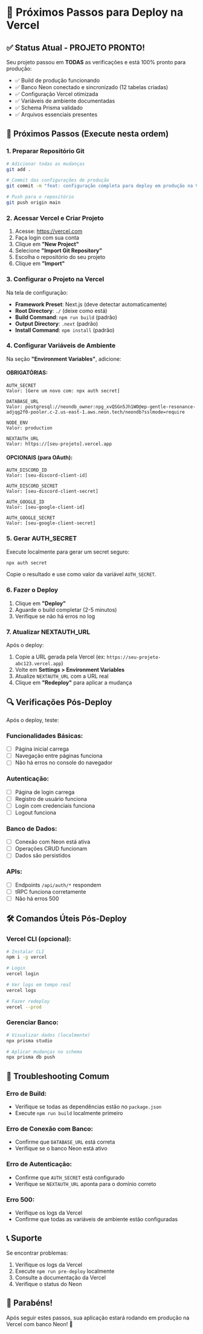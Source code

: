 # 🚀 Próximos Passos para Deploy na Vercel

## ✅ Status Atual - PROJETO PRONTO!

Seu projeto passou em **TODAS** as verificações e está 100% pronto para produção:

- ✅ Build de produção funcionando
- ✅ Banco Neon conectado e sincronizado (12 tabelas criadas)
- ✅ Configuração Vercel otimizada
- ✅ Variáveis de ambiente documentadas
- ✅ Schema Prisma validado
- ✅ Arquivos essenciais presentes

## 🎯 Próximos Passos (Execute nesta ordem)

### 1. Preparar Repositório Git
```bash
# Adicionar todas as mudanças
git add .

# Commit das configurações de produção
git commit -m "feat: configuração completa para deploy em produção na Vercel"

# Push para o repositório
git push origin main
```

### 2. Acessar Vercel e Criar Projeto
1. Acesse: https://vercel.com
2. Faça login com sua conta
3. Clique em **"New Project"**
4. Selecione **"Import Git Repository"**
5. Escolha o repositório do seu projeto
6. Clique em **"Import"**

### 3. Configurar o Projeto na Vercel
Na tela de configuração:
- **Framework Preset**: Next.js (deve detectar automaticamente)
- **Root Directory**: `./` (deixe como está)
- **Build Command**: `npm run build` (padrão)
- **Output Directory**: `.next` (padrão)
- **Install Command**: `npm install` (padrão)

### 4. Configurar Variáveis de Ambiente
Na seção **"Environment Variables"**, adicione:

#### OBRIGATÓRIAS:
```
AUTH_SECRET
Valor: [Gere um novo com: npx auth secret]

DATABASE_URL
Valor: postgresql://neondb_owner:npg_xvQSGn5Jh1WO@ep-gentle-resonance-adjqg2f0-pooler.c-2.us-east-1.aws.neon.tech/neondb?sslmode=require

NODE_ENV
Valor: production

NEXTAUTH_URL
Valor: https://[seu-projeto].vercel.app
```

#### OPCIONAIS (para OAuth):
```
AUTH_DISCORD_ID
Valor: [seu-discord-client-id]

AUTH_DISCORD_SECRET
Valor: [seu-discord-client-secret]

AUTH_GOOGLE_ID
Valor: [seu-google-client-id]

AUTH_GOOGLE_SECRET
Valor: [seu-google-client-secret]
```

### 5. Gerar AUTH_SECRET
Execute localmente para gerar um secret seguro:
```bash
npx auth secret
```
Copie o resultado e use como valor da variável `AUTH_SECRET`.

### 6. Fazer o Deploy
1. Clique em **"Deploy"**
2. Aguarde o build completar (2-5 minutos)
3. Verifique se não há erros no log

### 7. Atualizar NEXTAUTH_URL
Após o deploy:
1. Copie a URL gerada pela Vercel (ex: `https://seu-projeto-abc123.vercel.app`)
2. Volte em **Settings > Environment Variables**
3. Atualize `NEXTAUTH_URL` com a URL real
4. Clique em **"Redeploy"** para aplicar a mudança

## 🔍 Verificações Pós-Deploy

Após o deploy, teste:

### Funcionalidades Básicas:
- [ ] Página inicial carrega
- [ ] Navegação entre páginas funciona
- [ ] Não há erros no console do navegador

### Autenticação:
- [ ] Página de login carrega
- [ ] Registro de usuário funciona
- [ ] Login com credenciais funciona
- [ ] Logout funciona

### Banco de Dados:
- [ ] Conexão com Neon está ativa
- [ ] Operações CRUD funcionam
- [ ] Dados são persistidos

### APIs:
- [ ] Endpoints `/api/auth/*` respondem
- [ ] tRPC funciona corretamente
- [ ] Não há erros 500

## 🛠️ Comandos Úteis Pós-Deploy

### Vercel CLI (opcional):
```bash
# Instalar CLI
npm i -g vercel

# Login
vercel login

# Ver logs em tempo real
vercel logs

# Fazer redeploy
vercel --prod
```

### Gerenciar Banco:
```bash
# Visualizar dados (localmente)
npx prisma studio

# Aplicar mudanças no schema
npx prisma db push
```

## 🐛 Troubleshooting Comum

### Erro de Build:
- Verifique se todas as dependências estão no `package.json`
- Execute `npm run build` localmente primeiro

### Erro de Conexão com Banco:
- Confirme que `DATABASE_URL` está correta
- Verifique se o banco Neon está ativo

### Erro de Autenticação:
- Confirme que `AUTH_SECRET` está configurado
- Verifique se `NEXTAUTH_URL` aponta para o domínio correto

### Erro 500:
- Verifique os logs da Vercel
- Confirme que todas as variáveis de ambiente estão configuradas

## 📞 Suporte

Se encontrar problemas:
1. Verifique os logs da Vercel
2. Execute `npm run pre-deploy` localmente
3. Consulte a documentação da Vercel
4. Verifique o status do Neon

## 🎉 Parabéns!

Após seguir estes passos, sua aplicação estará rodando em produção na Vercel com banco Neon! 🚀